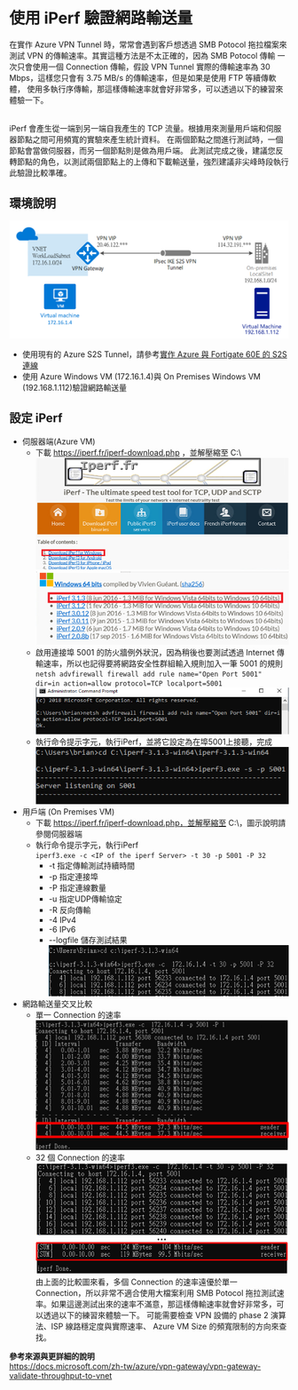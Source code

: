 # 使用 iPerf 驗證網路輸送量
在實作 Azure VPN Tunnel 時，常常會遇到客戶想透過 SMB Potocol 拖拉檔案來測試 VPN 的傳輸速率。其實這種方法是不太正確的，因為 SMB Potocol 傳輸
一次只會使用一個 Connection 傳輸，假設 VPN Tunnel 實際的傳輸速率為 30 Mbps，這樣您只會有 3.75 MB/s 的傳輸速率，但是如果是使用 FTP 等續傳軟體，
使用多執行序傳輸，那這樣傳輸速率就會好非常多，可以透過以下的練習來體驗一下。<br><br>

iPerf 會產生從一端到另一端自我產生的 TCP 流量。根據用來測量用戶端和伺服器節點之間可用頻寬的實驗來產生統計資料。
在兩個節點之間進行測試時，一個節點會當做伺服器，而另一個節點則是做為用戶端。 
此測試完成之後，建議您反轉節點的角色，以測試兩個節點上的上傳和下載輸送量，強烈建議非尖峰時段執行此驗證比較準確。<br>

## 環境說明
 ![GITHUB](https://github.com/BrianHsing/Azure-Virtual-Network-Gateway/blob/master/Validate-Throughput-iPerf/image/lab.PNG "lab")<br>
 - 使用現有的 Azure S2S Tunnel，請參考[實作 Azure 與 Fortigate 60E 的 S2S 連線](https://github.com/BrianHsing/Azure-Virtual-Network-Gateway/tree/master/S2S/Fortigate) <br>
 - 使用 Azure Windows VM (172.16.1.4)與 On Premises Windows VM (192.168.1.112)驗證網路輸送量
 
## 設定 iPerf 

 - 伺服器端(Azure VM)<br>
	- 下載 https://iperf.fr/iperf-download.php ，並解壓縮至 C:\  <br>
	![GITHUB](https://github.com/BrianHsing/Azure-Virtual-Network-Gateway/blob/master/Validate-Throughput-iPerf/image/iperfset1.png "iperfset1")<br>
	![GITHUB](https://github.com/BrianHsing/Azure-Virtual-Network-Gateway/blob/master/Validate-Throughput-iPerf/image/iperfset2.png "iperfset2")<br>
	- 啟用連接埠 5001 的防火牆例外狀況，因為稍後也要測試透過 Internet 傳輸速率，所以也記得要將網路安全性群組輸入規則加入一筆 5001 的規則<br>
	`netsh advfirewall firewall add rule name="Open Port 5001" dir=in action=allow protocol=TCP localport=5001`<br>
	![GITHUB](https://github.com/BrianHsing/Azure-Virtual-Network-Gateway/blob/master/Validate-Throughput-iPerf/image/iperfset3.png "iperfset3")<br>
	- 執行命令提示字元，執行iPerf，並將它設定為在埠5001上接聽，完成<br>
	![GITHUB](https://github.com/BrianHsing/Azure-Virtual-Network-Gateway/blob/master/Validate-Throughput-iPerf/image/iperfset4.png "iperfset4")<br>
 - 用戶端 (On Premises VM)<br>
 	- 下載 https://iperf.fr/iperf-download.php，並解壓縮至 C:\，圖示說明請參閱伺服器端<br>
	- 執行命令提示字元，執行iPerf<br>
	`iperf3.exe -c <IP of the iperf Server> -t 30 -p 5001 -P 32`<br>
		- -t 指定傳輸測試持續時間<br>
		- -p 指定連接埠<br>
		- -P 指定連線數量<br>
		- -u 指定UDP傳輸協定<br>
		- -R 反向傳輸<br>
		- -4 IPv4<br>
		- -6 IPv6<br>
		- --logfile 儲存測試結果<br>
	![GITHUB](https://github.com/BrianHsing/Azure-Virtual-Network-Gateway/blob/master/Validate-Throughput-iPerf/image/iperfset5.png "iperfset5")<br>
 - 網路輸送量交叉比較 <br>
	- 單一 Connection 的速率<br>
	![GITHUB](https://github.com/BrianHsing/Azure-Virtual-Network-Gateway/blob/master/Validate-Throughput-iPerf/image/iperfset6.png "iperfset6")<br>
	- 32 個 Connection 的速率 <br>
 	![GITHUB](https://github.com/BrianHsing/Azure-Virtual-Network-Gateway/blob/master/Validate-Throughput-iPerf/image/iperfset7.png "iperfset7")<br>
	由上面的比較圖來看，多個 Connection 的速率遠優於單一 Connection，所以非常不適合使用大檔案利用 SMB Potocol 拖拉測試速率。如果這邊測試出來的速率不滿意，那這樣傳輸速率就會好非常多，可以透過以下的練習來體驗一下。
	可能需要檢查 VPN 設備的 phase 2 演算法、ISP 線路穩定度與實際速率、 Azure VM Size 的頻寬限制的方向來查找。<br>

**參考來源與更詳細的說明**<br>
https://docs.microsoft.com/zh-tw/azure/vpn-gateway/vpn-gateway-validate-throughput-to-vnet<br>